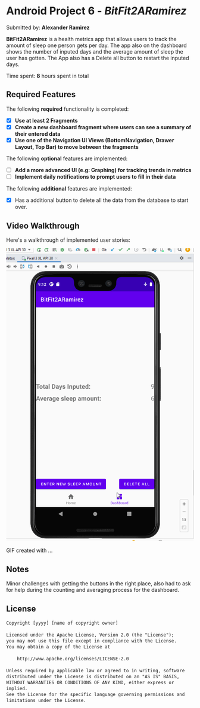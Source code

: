 # Android Project 6 - *BitFit2ARamirez*

Submitted by: **Alexander Ramirez**

**BitFit2ARamirez** is a health metrics app that allows users to track the amount of sleep one person gets per day. The app also on the dashboard shows the number of inputed days and the average amount of sleep the user has gotten. The App also has a Delete all button to restart the inputed days.

Time spent: **8** hours spent in total

## Required Features

The following **required** functionality is completed:

- [x] **Use at least 2 Fragments**
- [x] **Create a new dashboard fragment where users can see a summary of their entered data**
- [x] **Use one of the Navigation UI Views (BottomNavigation, Drawer Layout, Top Bar) to move between the fragments**

The following **optional** features are implemented:

- [ ] **Add a more advanced UI (e.g: Graphing) for tracking trends in metrics**
- [ ] **Implement daily notifications to prompt users to fill in their data**

The following **additional** features are implemented:

- [x] Has a additional button to delete all the data from the database to start over.

## Video Walkthrough

Here's a walkthrough of implemented user stories:

<img src='https://github.com/Morrison512/BitFit2ARamirez/blob/main/bitfit2AR.gif' title='Video Walkthrough' width='' alt='Video Walkthrough' />

<!-- Replace this with whatever GIF tool you used! -->
GIF created with ...  
<!-- Recommended tools:
[Kap](https://getkap.co/) for macOS
[ScreenToGif](https://www.screentogif.com/) for Windows
[peek](https://github.com/phw/peek) for Linux. -->

## Notes

Minor challenges with getting the buttons in the right place, also had to ask for help during the counting and averaging process for the dashboard.

## License

    Copyright [yyyy] [name of copyright owner]

    Licensed under the Apache License, Version 2.0 (the "License");
    you may not use this file except in compliance with the License.
    You may obtain a copy of the License at

        http://www.apache.org/licenses/LICENSE-2.0

    Unless required by applicable law or agreed to in writing, software
    distributed under the License is distributed on an "AS IS" BASIS,
    WITHOUT WARRANTIES OR CONDITIONS OF ANY KIND, either express or implied.
    See the License for the specific language governing permissions and
    limitations under the License.
